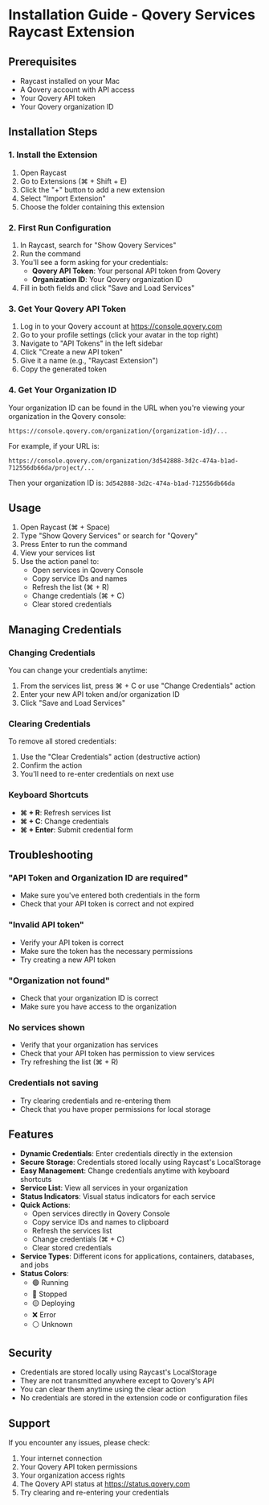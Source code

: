 # Installation Guide - Qovery Services Raycast Extension

## Prerequisites

- Raycast installed on your Mac
- A Qovery account with API access
- Your Qovery API token
- Your Qovery organization ID

## Installation Steps

### 1. Install the Extension

1. Open Raycast
2. Go to Extensions (⌘ + Shift + E)
3. Click the "+" button to add a new extension
4. Select "Import Extension"
5. Choose the folder containing this extension

### 2. First Run Configuration

1. In Raycast, search for "Show Qovery Services"
2. Run the command
3. You'll see a form asking for your credentials:
   - **Qovery API Token**: Your personal API token from Qovery
   - **Organization ID**: Your Qovery organization ID
4. Fill in both fields and click "Save and Load Services"

### 3. Get Your Qovery API Token

1. Log in to your Qovery account at https://console.qovery.com
2. Go to your profile settings (click your avatar in the top right)
3. Navigate to "API Tokens" in the left sidebar
4. Click "Create a new API token"
5. Give it a name (e.g., "Raycast Extension")
6. Copy the generated token

### 4. Get Your Organization ID

Your organization ID can be found in the URL when you're viewing your organization in the Qovery console:

```
https://console.qovery.com/organization/{organization-id}/...
```

For example, if your URL is:

```
https://console.qovery.com/organization/3d542888-3d2c-474a-b1ad-712556db66da/project/...
```

Then your organization ID is: `3d542888-3d2c-474a-b1ad-712556db66da`

## Usage

1. Open Raycast (⌘ + Space)
2. Type "Show Qovery Services" or search for "Qovery"
3. Press Enter to run the command
4. View your services list
5. Use the action panel to:
   - Open services in Qovery Console
   - Copy service IDs and names
   - Refresh the list (⌘ + R)
   - Change credentials (⌘ + C)
   - Clear stored credentials

## Managing Credentials

### Changing Credentials

You can change your credentials anytime:

1. From the services list, press ⌘ + C or use "Change Credentials" action
2. Enter your new API token and/or organization ID
3. Click "Save and Load Services"

### Clearing Credentials

To remove all stored credentials:

1. Use the "Clear Credentials" action (destructive action)
2. Confirm the action
3. You'll need to re-enter credentials on next use

### Keyboard Shortcuts

- **⌘ + R**: Refresh services list
- **⌘ + C**: Change credentials
- **⌘ + Enter**: Submit credential form

## Troubleshooting

### "API Token and Organization ID are required"

- Make sure you've entered both credentials in the form
- Check that your API token is correct and not expired

### "Invalid API token"

- Verify your API token is correct
- Make sure the token has the necessary permissions
- Try creating a new API token

### "Organization not found"

- Check that your organization ID is correct
- Make sure you have access to the organization

### No services shown

- Verify that your organization has services
- Check that your API token has permission to view services
- Try refreshing the list (⌘ + R)

### Credentials not saving

- Try clearing credentials and re-entering them
- Check that you have proper permissions for local storage

## Features

- **Dynamic Credentials**: Enter credentials directly in the extension
- **Secure Storage**: Credentials stored locally using Raycast's LocalStorage
- **Easy Management**: Change credentials anytime with keyboard shortcuts
- **Service List**: View all services in your organization
- **Status Indicators**: Visual status indicators for each service
- **Quick Actions**:
  - Open services directly in Qovery Console
  - Copy service IDs and names to clipboard
  - Refresh the services list
  - Change credentials (⌘ + C)
  - Clear stored credentials
- **Service Types**: Different icons for applications, containers, databases, and jobs
- **Status Colors**:
  - 🟢 Running
  - 🔴 Stopped
  - 🟡 Deploying
  - ❌ Error
  - ⚪ Unknown

## Security

- Credentials are stored locally using Raycast's LocalStorage
- They are not transmitted anywhere except to Qovery's API
- You can clear them anytime using the clear action
- No credentials are stored in the extension code or configuration files

## Support

If you encounter any issues, please check:

1. Your internet connection
2. Your Qovery API token permissions
3. Your organization access rights
4. The Qovery API status at https://status.qovery.com
5. Try clearing and re-entering your credentials
